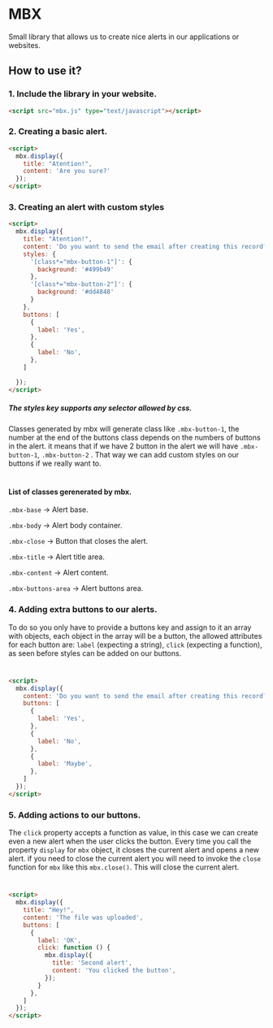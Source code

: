 # MBX

Small library that allows us to create nice alerts in our applications or websites.

## How to use it?
### 1. Include the library in your website.
```html
<script src="mbx.js" type="text/javascript"></script>
```

### 2. Creating a basic alert.

```html
<script>
  mbx.display({
    title: "Atention!",
    content: 'Are you sure?'
  });
</script>
```
### 3. Creating an alert with custom styles

```html
<script>
  mbx.display({
    title: "Atention!",
    content: 'Do you want to send the email after creating this record?',
    styles: {
      '[class*="mbx-button-1"]': {
        background: '#499b49'
      },
      '[class*="mbx-button-2"]': {
        background: '#dd4848'
      }
    },
    buttons: [
      {
        label: 'Yes',
      },
      {
        label: 'No',
      },
    ]

  });
</script>
```
##### The styles key supports any selector allowed by css.
Classes generated by mbx will generate class like `.mbx-button-1`, the number at the end of the buttons class depends on the numbers of buttons in the alert. it means that if we have 2 button in the alert we will have `.mbx-button-1`, `.mbx-button-2` . That way we can add custom styles on our buttons if we really want to.

#
#### List of classes gerenerated by mbx.
`.mbx-base` -> Alert base.

`.mbx-body` -> Alert body container.

`.mbx-close` -> Button that closes the alert.

`.mbx-title` -> Alert title area.

`.mbx-content` -> Alert content.

`.mbx-buttons-area` -> Alert buttons area.

 ### 4. Adding extra buttons to our alerts.
To do so you only have to provide a buttons key and assign to it an array with objects, each object in the array will be a button, the allowed attributes for each button are: `label` (expecting a string), `click` (expecting a function), as seen before styles can be added on our buttons.
 #

```html
<script>
  mbx.display({
    content: 'Do you want to send the email after creating this record?',
    buttons: [
      {
        label: 'Yes',
      },
      {
        label: 'No',
      },
      {
        label: 'Maybe',
      },
    ]
  });
</script>
```
### 5. Adding actions to our buttons.
The `click` property accepts a function as value, in this case we can create even a new alert when the user clicks the button. Every time you call the property `display` for `mbx` object, it closes the current alert and opens a new alert. if you need to close the current alert you will need to invoke the `close` function for `mbx` like this `mbx.close()`. This will close the current alert.    
#

```html
<script>
  mbx.display({
    title: "Hey!",
    content: 'The file was uploaded',
    buttons: [
      {
        label: 'OK',
        click: function () {
          mbx.display({
            title: 'Second alert',
            content: 'You clicked the button',
          });
        }
      },
    ]
  });
</script>
```


